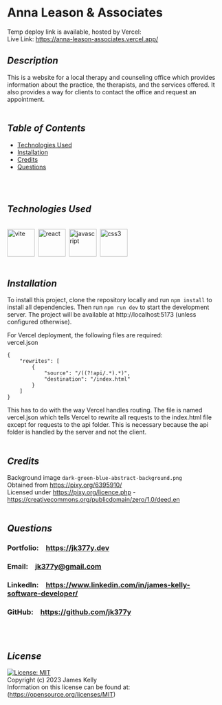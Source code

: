 # Anna Leason & Associates
Temp deploy link is available, hosted by Vercel:<br>
Live Link: https://anna-leason-associates.vercel.app/

## *Description*
This is a website for a local therapy and counseling office which provides information about the practice, the therapists, and the services offered. It also provides a way for clients to contact the office and request an appointment.
<br>
<br>


## *Table of Contents*
* [Technologies Used](#technologies-used)
* [Installation](#installation)
* [Credits](#credits)
* [Questions](#questions)
<br>
<br>

## *Technologies Used*
<br>
<a href="https://vitejs.dev/" target="_blank" rel="noreferrer"> 
<img src="https://skillicons.dev/icons?i=vite" alt="vite" title="Vite" width="64" height="64"/></a>&nbsp;
<a href="https://reactjs.org/" target="_blank" rel="noreferrer"> 
<img src="https://skillicons.dev/icons?i=react" alt="react" title="React" width="64" height="64"/></a>&nbsp; 
<a href="https://developer.mozilla.org/en-US/docs/Web/JavaScript" target="_blank" rel="noreferrer"><img src="https://skillicons.dev/icons?i=javascript" alt="javascript" title="Javascript" width="64" height="64"/></a>&nbsp;
<a href="https://www.w3schools.com/css/" target="_blank" rel="noreferrer"> 
<img src="https://skillicons.dev/icons?i=css" alt="css3" title="CSS3" width="64" height="64"/></a>&nbsp;
<br>
<br>

## *Installation*
To install this project, clone the repository locally and run `npm install` to install all dependencies. Then run `npm run dev` to start the development server. The project will be available at http://localhost:5173 (unless configured otherwise).

For Vercel deployment, the following files are required:<br>
vercel.json
```
{
	"rewrites": [
		{
			"source": "/((?!api/.*).*)",
			"destination": "/index.html"
		}
	]
}
```
This has to do with the way Vercel handles routing. The file is named vercel.json which tells Vercel to rewrite all requests to the index.html file except for requests to the api folder. This is necessary because the api folder is handled by the server and not the client. 
<br>
<br>

## *Credits*
Background image `dark-green-blue-abstract-background.png`<br>
Obtained from https://pixy.org/6395910/<br>
Licensed under https://pixy.org/licence.php - https://creativecommons.org/publicdomain/zero/1.0/deed.en
<br>
<br>

## *Questions*
<h3>Portfolio:&emsp;<a href="https://jk377y.dev" target="_blank">https://jk377y.dev</a></h3>
<h3>Email:&emsp;<a href="mailto:jk377y@gmail.com" target="_blank">jk377y@gmail.com</a></h3>
<h3>LinkedIn:&emsp;<a href="https://www.linkedin.com/in/james-kelly-software-developer/" target="_blank">https://www.linkedin.com/in/james-kelly-software-developer/</a></h3>
<h3>GitHub:&emsp;<a href="https://github.com/jk377y" target="_blank">https://github.com/jk377y</a></h3>
<br>
<br>

## *License*
[![License: MIT](https://img.shields.io/badge/License-MIT-blue.svg)](https://opensource.org/licenses/MIT)
<br>Copyright (c) 2023 James Kelly
<br>Information on this license can be found at: (https://opensource.org/licenses/MIT)